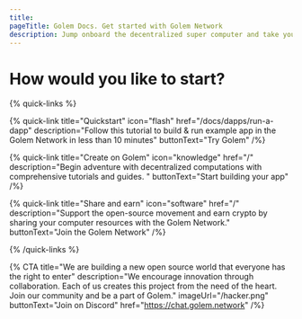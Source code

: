 ```yaml
---
title:
pageTitle: Golem Docs. Get started with Golem Network
description: Jump onboard the decentralized super computer and take your applications to the next level.
---
```


# How would you like to start?

{% quick-links %}

{% quick-link title="Quickstart" icon="flash" href="/docs/dapps/run-a-dapp" description="Follow this tutorial to build & run example app in the Golem Network in less than 10 minutes" buttonText="Try Golem" /%}

{% quick-link title="Create on Golem" icon="knowledge" href="/" description="Begin adventure with decentralized computations with comprehensive tutorials and guides. " buttonText="Start building your app" /%}

{% quick-link title="Share and earn" icon="software" href="/" description="Support the open-source movement and earn crypto by sharing your computer resources with the Golem Network." buttonText="Join the Golem Network" /%}

{% /quick-links %}

{% CTA
    title="We are building a new open source world that everyone has the right to enter" description="We encourage innovation through collaboration. Each of us creates this project from the need of the heart. Join our community and be a part of Golem." imageUrl="/hacker.png" buttonText="Join on Discord" href="https://chat.golem.network"
 /%}
